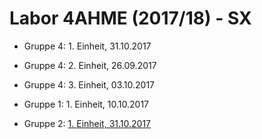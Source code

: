 # Labor 4AHME (2017/18) - SX

* Gruppe 4: 1. Einheit, 31.10.2017  
* Gruppe 4: 2. Einheit, 26.09.2017  
* Gruppe 4: 3. Einheit, 03.10.2017

* Gruppe 1: 1. Einheit, 10.10.2017

* Gruppe 2: [1. Einheit, 31.10.2017](https://github.com/HTLMechatronics/m14-la1-sx/blob/mangem13/mangem13/1.Protokoll%2031.102017.md)
